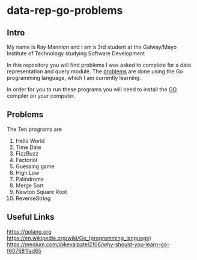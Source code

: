 # data-rep-go-problems

## Intro
My name is Ray Mannion and I am a 3rd student at the Galway/Mayo Institute of Technology studying Software Development

In this repository you wiil find problems I was asked to complete for a data representation and query module.
The [problems](https://data-representation.github.io/problems/go-fundamentals.html) are done using the Go programming language, which I am currently learning.

In order for you to run these programs you will need to install the [GO](https://www.google.ie/?gws_rd=cr&dcr=0&ei=SQvUWejfHOaXgAaL3JeoBA)
compiler on your computer.

## Problems
The Ten programs are
1. Hello World
2. Time Date
3. FizzBuzz
4. Factorial
5. Guessing game
6. High Low
7. Palindrome
8. Merge Sort 
9. Newton Square Root
10. ReverseString

## Useful Links

https://golang.org
https://en.wikipedia.org/wiki/Go_(programming_language)
https://medium.com/@kevalpatel2106/why-should-you-learn-go-f607681fad65




